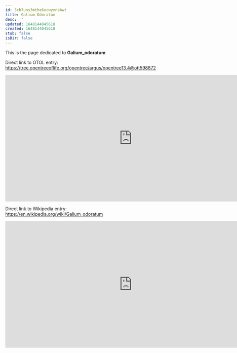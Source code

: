 ```yaml
---
id: 5ch7uns3mthe6ucwyxnabwt
title: Galium Odoratum
desc: ''
updated: 1648144045618
created: 1648144045618
stub: false
isDir: false
---
```

This is the page dedicated to **Galium_odoratum**


Direct link to OTOL entry: https://tree.opentreeoflife.org/opentree/argus/opentree13.4@ott598872



<html>
    <body>
    <iframe src="https://tree.opentreeoflife.org/opentree/argus/opentree13.4@ott598872"
    width="800" height="400" frameborder="0" allowfullscreen> </iframe>
    </body>
</html>
    


Direct link to Wikipedia entry: https://en.wikipedia.org/wiki/Galium_odoratum



<html>
    <body>
    <iframe src="https://en.wikipedia.org/wiki/Galium_odoratum"
    width="800" height="400" frameborder="0" allowfullscreen> </iframe>
    </body>
</html>
    

